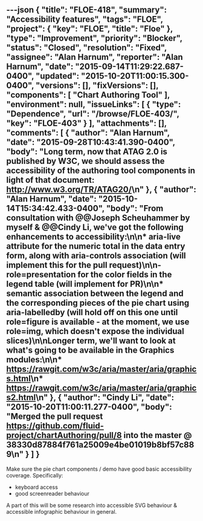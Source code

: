 ---json
{
  "title": "FLOE-418",
  "summary": "Accessibility features",
  "tags": "FLOE",
  "project": {
    "key": "FLOE",
    "title": "Floe"
  },
  "type": "Improvement",
  "priority": "Blocker",
  "status": "Closed",
  "resolution": "Fixed",
  "assignee": "Alan Harnum",
  "reporter": "Alan Harnum",
  "date": "2015-09-14T11:29:22.687-0400",
  "updated": "2015-10-20T11:00:15.300-0400",
  "versions": [],
  "fixVersions": [],
  "components": [
    "Chart Authoring Tool"
  ],
  "environment": null,
  "issueLinks": [
    {
      "type": "Dependence",
      "url": "/browse/FLOE-403/",
      "key": "FLOE-403"
    }
  ],
  "attachments": [],
  "comments": [
    {
      "author": "Alan Harnum",
      "date": "2015-09-28T10:43:41.390-0400",
      "body": "Long term, now that ATAG 2.0 is published by W3C, we should assess the accessibility of the authoring tool components in light of that document: <http://www.w3.org/TR/ATAG20/>\n"
    },
    {
      "author": "Alan Harnum",
      "date": "2015-10-14T15:34:42.433-0400",
      "body": "From consultation with @@Joseph Scheuhammer by myself & @@Cindy Li, we've got the following enhancements to accessibility:\n\n* aria-live attribute for the numeric total in the data entry form, along with aria-controls association (will implement this for the pull request)\n\n- role=presentation for the color fields in the legend table (will implement for PR)\n\n* semantic association between the legend and the corresponding pieces of the pie chart using aria-labelledby (will hold off on this one until role=figure is available - at the moment, we use role=img, which doesn't expose the individual slices)\n\nLonger term, we'll want to look at what's going to be available in the Graphics modules:\n\n* <https://rawgit.com/w3c/aria/master/aria/graphics.html>\n* <https://rawgit.com/w3c/aria/master/aria/graphics2.html>\n"
    },
    {
      "author": "Cindy Li",
      "date": "2015-10-20T11:00:11.277-0400",
      "body": "Merged the pull request <https://github.com/fluid-project/chartAuthoring/pull/8> into the master @ 38330d87884f761a25009e4be01019b8bf57c889\n"
    }
  ]
}
---
Make sure the pie chart components / demo have good basic accessibility coverage. Specifically:

* keyboard access
* good screenreader behaviour

A part of this will be some research into accessible SVG behaviour & accessible infographic behaviour in general.

        